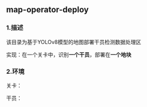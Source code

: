 ## map-operator-deploy

### 1.描述

该目录为基于YOLOv8模型的地图部署干员检测数据处理区

实现：在一个关卡中，识别**一个干员**，部署在**一个地块**

### 2.环境

关卡：

干员：
